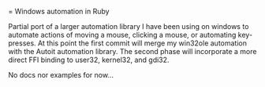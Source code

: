 = Windows automation in Ruby

Partial port of a larger automation library I have been using on windows to automate actions of moving a mouse, clicking a mouse, or automating key-presses.  At this point the first commit will merge my win32ole automation with the Autoit automation library.  The second phase will incorporate a more direct FFI binding to user32, kernel32, and gdi32.

No docs nor examples for now...
